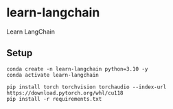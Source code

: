 # learn-langchain
Learn LangChain

## Setup

```
conda create -n learn-langchain python=3.10 -y
conda activate learn-langchain
```

```
pip install torch torchvision torchaudio --index-url https://download.pytorch.org/whl/cu118
pip install -r requirements.txt
```